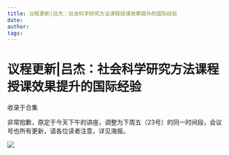 ```yaml
---
title: 议程更新|吕杰：社会科学研究方法课程授课效果提升的国际经验
date: 
author: 
tags: 
---
```

# 议程更新|吕杰：社会科学研究方法课程授课效果提升的国际经验


收录于合集

  

非常抱歉，原定于今天下午的讲座，调整为下周五（23号）的同一时间段，会议号也所有更新，请各位读者注意，详见海报。

  

![](/images/234/2.jpeg)


